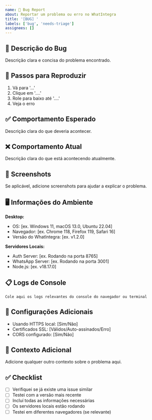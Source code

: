 ```yaml
---
name: 🐛 Bug Report
about: Reportar um problema ou erro no WhatIntegra
title: '[BUG] '
labels: ['bug', 'needs-triage']
assignees: []
---
```


## 🐛 Descrição do Bug

Descrição clara e concisa do problema encontrado.

## 🔄 Passos para Reproduzir

1. Vá para '...'
2. Clique em '....'
3. Role para baixo até '....'
4. Veja o erro

## ✅ Comportamento Esperado

Descrição clara do que deveria acontecer.

## ❌ Comportamento Atual

Descrição clara do que está acontecendo atualmente.

## 📸 Screenshots

Se aplicável, adicione screenshots para ajudar a explicar o problema.

## 🖥️ Informações do Ambiente

**Desktop:**
- OS: [ex. Windows 11, macOS 13.0, Ubuntu 22.04]
- Navegador: [ex. Chrome 118, Firefox 119, Safari 16]
- Versão do WhatIntegra: [ex. v1.2.0]

**Servidores Locais:**
- Auth Server: [ex. Rodando na porta 8765]
- WhatsApp Server: [ex. Rodando na porta 3001]
- Node.js: [ex. v18.17.0]

## 📋 Logs de Console

```
Cole aqui os logs relevantes do console do navegador ou terminal
```

## 🔧 Configurações Adicionais

- Usando HTTPS local: [Sim/Não]
- Certificados SSL: [Válidos/Auto-assinados/Erro]
- CORS configurado: [Sim/Não]

## 📝 Contexto Adicional

Adicione qualquer outro contexto sobre o problema aqui.

## ✅ Checklist

- [ ] Verifiquei se já existe uma issue similar
- [ ] Testei com a versão mais recente
- [ ] Incluí todas as informações necessárias
- [ ] Os servidores locais estão rodando
- [ ] Testei em diferentes navegadores (se relevante)